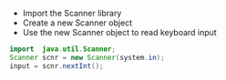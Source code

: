 - Import the Scanner library
- Create a new Scanner object
- Use the new Scanner object to read keyboard input

```java
import  java.util.Scanner;
Scanner scnr = new Scanner(system.in);
input = scnr.nextInt();
```
